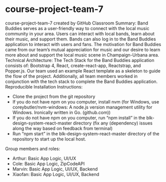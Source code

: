 # course-project-team-7
course-project-team-7 created by GitHub Classroom
Summary: Band Buddies serves as a user-friendly way to connect with the local music community in your area. Users can interact with local bands, learn about their music, and support them. Bands can also log in to the Band Buddies application to interact with users and fans. The motivation for Band Buddies came from our team’s mutual appreciation for music and our desire to learn more about and support the local music scene in Champaign-Urbana area. 
Technical Architecture: The Tech Stack for the Band Buddies application consists of: Bootstrap 4, React, create-react-app, Reactstrap, and Popper.js. Our team used an example React template as a skeleton to guide the flow of the project. Additionally, all team members worked in conjunction with the tech stack to complete the Band Buddies application. 
Reproducible Installation Instructions:
- Clone the project from the git repository
- If you do not have npm on you computer,  install nvm (for Windows, use coreybutler/nvm-windows: A node.js version management utility for Windows. Ironically written in Go. (github.com))
- If you do not have npm on you computer, run “npm install” in the blk-design-system-react-master directory (fix any (dependency) issues along the way based on feedback from terminal)
- Run “npm start” in the blk-design-system-react-master directory of the repository to start up the local host.

Group members and roles: 
- Arthur: Basic App Logic, UI/UX
- Cole: Basic App Logic, ZipCodeAPI
- Marvin: Basic App Logic, UI/UX, Backend
- Xiaofan: Basic App Logic, UI/UX, Backend
